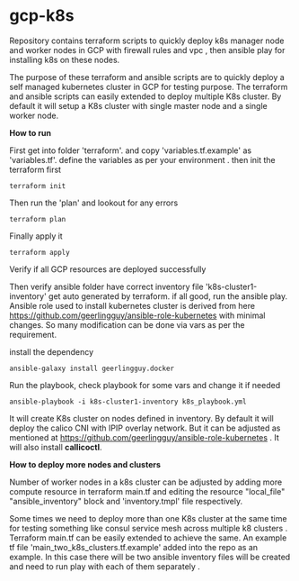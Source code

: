 # gcp-k8s
Repository contains terraform scripts to quickly deploy k8s manager node and worker nodes in GCP with firewall rules and vpc , then ansible play for installing k8s on these nodes.

The purpose of these terraform and ansible scripts are to quickly deploy a self managed kubernetes cluster in GCP for testing purpose. The terraform and ansible scripts can easily extended to deploy multiple K8s cluster.  By default it will setup a K8s cluster with single master node and a single worker node.

**How to run**

First get into folder 'terraform'. and copy  'variables.tf.example'   as 'variables.tf'.  define the variables as per your environment .
then init the terraform first

    terraform init 

Then run the 'plan' and lookout for any errors

    terraform plan

Finally apply it

    terraform apply

Verify if all GCP resources are deployed successfully

Then verify ansible folder have correct inventory file 'k8s-cluster1-inventory'  get auto generated  by terraform.
if all good, run the ansible play.  Ansible role used to install kubernetes cluster is derived from here https://github.com/geerlingguy/ansible-role-kubernetes with minimal changes. So many modification can be done via vars as per the requirement.

install the dependency

    ansible-galaxy install geerlingguy.docker

Run the playbook, check playbook for some vars and change it if needed

    ansible-playbook -i k8s-cluster1-inventory k8s_playbook.yml

It will create K8s cluster on nodes defined in inventory. By default it will deploy the calico CNI with IPIP overlay network. But it can be adjusted as mentioned at https://github.com/geerlingguy/ansible-role-kubernetes . It will also install **callicoctl**.


**How to deploy more nodes and clusters**

Number of worker nodes in a k8s cluster can be adjusted by adding more compute resource in terraform main.tf and editing the resource "local_file" "ansible_inventory" block and 'inventory.tmpl' file respectively.

Some times we need to deploy more than one K8s cluster at the same time for testing something like consul service mesh across multiple k8 clusters . Terraform main.tf can be easily extended to achieve the same. An example tf file  'main_two_k8s_clusters.tf.example'   added into the repo as an example. In this case there will be two ansible inventory files will be created and need to run play with each of them separately .



